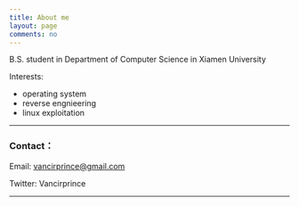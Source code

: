 ```yaml
---
title: About me
layout: page
comments: no
---
```


B.S. student in Department of Computer Science in Xiamen University

Interests:

* operating system    
* reverse engnieering    
* linux exploitation


----

### Contact：        

Email:  vancirprince@gmail.com

Twitter: Vancirprince

----

